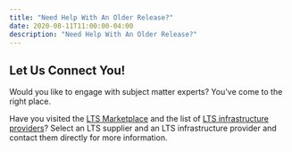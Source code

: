 ```yaml
---
title: "Need Help With An Older Release?"
date: 2020-08-11T11:00:00-04:00
description: "Need Help With An Older Release?"
---
```


Let Us Connect You!
-------------------

Would you like to engage with subject matter experts? You've come to the right place.

Have you visited the [LTS Marketplace](https://marketplace.eclipse.org/category/markets/long-term-support) and the list of [LTS infrastructure providers](/about/infrastructure)? Select an LTS supplier and an LTS infrastructure provider and contact them directly for more information.
